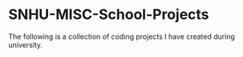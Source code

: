 # SNHU-MISC-School-Projects
The following is a collection of coding projects I have created during university. 
